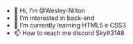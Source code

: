 - 👋 Hi, I’m @Wesley-Nilton
- 👀 I’m interested in back-end
- 🌱 I’m currently learning  HTML5 e CSS3
- 📫 How to reach me discord Sky#3148

<!---
Wesley-Nilton/Wesley-Nilton is a ✨ special ✨ repository because its `README.md` (this file) appears on your GitHub profile.
You can click the Preview link to take a look at your changes.
--->
